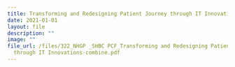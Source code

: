 ```yaml
---
title: Transforming and Redesigning Patient Journey through IT Innovations
date: 2021-01-01
layout: file
description: ""
image: ""
file_url: /files/322_NHGP _SHBC PCF_Transforming and Redesigning Patient Journey
  through IT Innovations-combine.pdf
---
```

